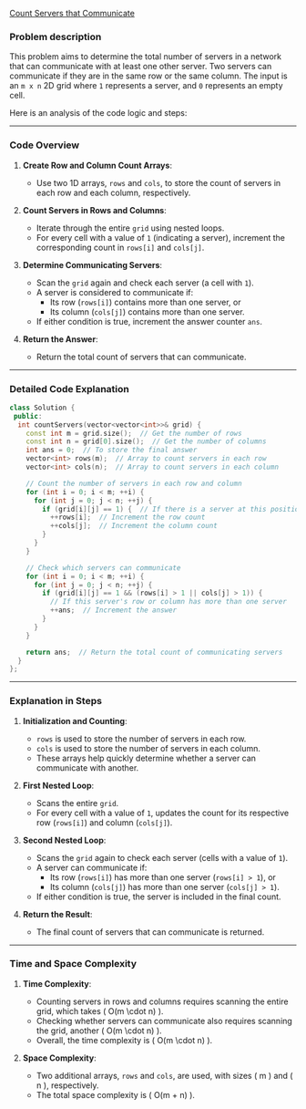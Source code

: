 [Count Servers that Communicate](https://leetcode.com/problems/count-servers-that-communicate/description/)

### Problem description

This problem aims to determine the total number of servers in a network that can communicate with at least one other server. Two servers can communicate if they are in the same row or the same column. The input is an `m x n` 2D grid where `1` represents a server, and `0` represents an empty cell.

Here is an analysis of the code logic and steps:

---

### Code Overview
1. **Create Row and Column Count Arrays**:
   - Use two 1D arrays, `rows` and `cols`, to store the count of servers in each row and each column, respectively.

2. **Count Servers in Rows and Columns**:
   - Iterate through the entire `grid` using nested loops.
   - For every cell with a value of `1` (indicating a server), increment the corresponding count in `rows[i]` and `cols[j]`.

3. **Determine Communicating Servers**:
   - Scan the `grid` again and check each server (a cell with `1`).
   - A server is considered to communicate if:
     - Its row (`rows[i]`) contains more than one server, or
     - Its column (`cols[j]`) contains more than one server.
   - If either condition is true, increment the answer counter `ans`.

4. **Return the Answer**:
   - Return the total count of servers that can communicate.

---

### Detailed Code Explanation

```cpp
class Solution {
 public:
  int countServers(vector<vector<int>>& grid) {
    const int m = grid.size();  // Get the number of rows
    const int n = grid[0].size();  // Get the number of columns
    int ans = 0;  // To store the final answer
    vector<int> rows(m);  // Array to count servers in each row
    vector<int> cols(n);  // Array to count servers in each column

    // Count the number of servers in each row and column
    for (int i = 0; i < m; ++i) {
      for (int j = 0; j < n; ++j) {
        if (grid[i][j] == 1) {  // If there is a server at this position
          ++rows[i];  // Increment the row count
          ++cols[j];  // Increment the column count
        }
      }
    }

    // Check which servers can communicate
    for (int i = 0; i < m; ++i) {
      for (int j = 0; j < n; ++j) {
        if (grid[i][j] == 1 && (rows[i] > 1 || cols[j] > 1)) {
          // If this server's row or column has more than one server
          ++ans;  // Increment the answer
        }
      }
    }

    return ans;  // Return the total count of communicating servers
  }
};
```

---

### Explanation in Steps

1. **Initialization and Counting**:
   - `rows` is used to store the number of servers in each row.
   - `cols` is used to store the number of servers in each column.
   - These arrays help quickly determine whether a server can communicate with another.

2. **First Nested Loop**:
   - Scans the entire `grid`.
   - For every cell with a value of `1`, updates the count for its respective row (`rows[i]`) and column (`cols[j]`).

3. **Second Nested Loop**:
   - Scans the `grid` again to check each server (cells with a value of `1`).
   - A server can communicate if:
     - Its row (`rows[i]`) has more than one server (`rows[i] > 1`), or
     - Its column (`cols[j]`) has more than one server (`cols[j] > 1`).
   - If either condition is true, the server is included in the final count.

4. **Return the Result**:
   - The final count of servers that can communicate is returned.

---

### Time and Space Complexity

1. **Time Complexity**:
   - Counting servers in rows and columns requires scanning the entire grid, which takes \( O(m \cdot n) \).
   - Checking whether servers can communicate also requires scanning the grid, another \( O(m \cdot n) \).
   - Overall, the time complexity is \( O(m \cdot n) \).

2. **Space Complexity**:
   - Two additional arrays, `rows` and `cols`, are used, with sizes \( m \) and \( n \), respectively.
   - The total space complexity is \( O(m + n) \).